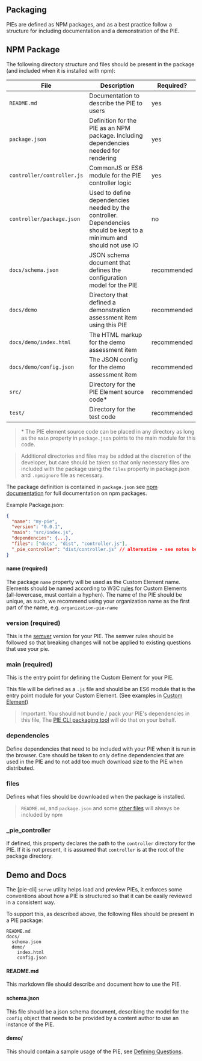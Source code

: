 ## Packaging

PIEs are defined as NPM packages, and as a best practice follow a structure for including documentation and a demonstration of the PIE.

## NPM Package


The following directory structure and files should be present in the package (and included when it is installed with npm):


| File | Description | Required? |
|----------------------------|----------------------------------------------------------------------------------------------------------------------|-------------|
| `README.md` | Documentation to describe the PIE to users  | yes |
| `package.json` | Definition for the PIE as an NPM package. Including dependencies needed for rendering | yes |
| `controller/controller.js` | CommonJS or ES6 module for the PIE controller logic | yes |
| `controller/package.json` | Used to define dependencies needed by the controller. Dependencies should be kept to a minimum and should not use IO | no |
| `docs/schema.json` | JSON schema document that defines the configuration model for the PIE | recommended |
| `docs/demo` | Directory that defined a demonstration assessment item using this PIE | recommended |
| `docs/demo/index.html` | The HTML markup for the demo assessment item | recommended |
| `docs/demo/config.json` | The JSON config for the demo assessment item | recommended |
| `src/` | Directory for the PIE Element source code*  | recommended |
| `test/` | Directory for the test code  | recommended |

> \* The PIE element source code can be placed in any directory as long as the `main` property in `package.json` points to the main module for this code. 


> Additional directories and files may be added at the discretion of the developer, but care should be taken so that only necessary files are included with the package using the `files` property in package.json and `.npmignore` file as necessary. 



The package definition is contained in `package.json` see [npm documentation](https://docs.npmjs.com/files/package.json) for full documentation on npm packages.

Example Package.json:

```json
{
  "name": "my-pie",
  "version": "0.0.1",
  "main": "src/index.js",
  "dependencies": {...},
  "files": ["docs", "dist", "controller.js"],
  "_pie_controller": "dist/controller.js" // alternative - see notes below
}
``` 


#### name (required)

The package `name` property will be used as the Custom Element name. Elements should be named according to W3C [rules](https://www.w3.org/TR/custom-elements/#concepts) for Custom Elements (all-lowercase, must contain a hyphen). The name of the PIE should be unique, as such, we recommend using your organization name as the first part of the name, e.g. `organization-pie-name`

### version (required)

This is the [semver](semver.org) version for your PIE. The semver rules should be followed so that breaking changes will not be applied to existing questions that use your pie.

### main (required) 

This is the entry point for defining the Custom Element for your PIE. 

This file will be defined as a `.js` file and should be an ES6 module that is the entry point module for your Custom Element. (See examples in [Custom Element](custom-element.md))

> Important: You should not bundle / pack your PIE's dependencies in this file, The [PIE CLI packaging tool](https://github.com/PieLabs/pie-cli) will do that on your behalf.


### dependencies

Define dependencies that need to be included with your PIE when it is run in the browser. 
Care should be taken to only define dependencies that are used in the PIE and to not add too much download size to the PIE when distributed.

### files

Defines what files should be downloaded when the package is installed.

> `README.md`, and `package.json` and some [other files](https://docs.npmjs.com/files/package.json#files) will always be included by npm 

### _pie_controller

If defined, this property declares the path to the `controller` directory for the PIE. 
If it is not present, it is assumed that `controller` is at the root of the package directory.


## Demo and Docs

The [pie-cli] `serve` utility helps load and preview PIEs, it enforces some conventions about how a PIE is structured so that it can be easily reviewed in a consistent way.

To support this, as described above, the following files should be present in a PIE package:

```
README.md
docs/
  schema.json
  demo/
    index.html
    config.json
```

#### README.md

This markdown file should describe and document how to use the PIE.

#### schema.json

This file should be a json schema document, describing the model for the `config` object that needs to be provided by a content author to use an instance of the PIE.

#### demo/

This should contain a sample usage of the PIE, see [Defining Questions](../using/defining-questions.md).

